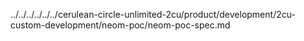 ../../../../../../cerulean-circle-unlimited-2cu/product/development/2cu-custom-development/neom-poc/neom-poc-spec.md